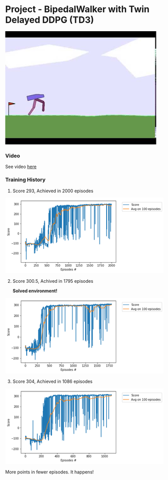 # Project - BipedalWalker with Twin Delayed DDPG (TD3)    


![](images/bipedalwalker.jpg)


### Video

 See video [here](https://youtu.be/vyH1C7b_Ca4)

### Training History

1.  Score 293, Achieved in 2000 episodes   

![](plots/plot_2000epis_293.9score.png)

2.  Score 300.5, Achived in 1795 episodes   
     
     __Solved environment!__

![](plots/plot_1795epis_300.5score.png)

3. Score 304, Achieved in 1086 episodes

![](plots/plot_1086epis_304score.png)

More points in fewer episodes. It happens!
